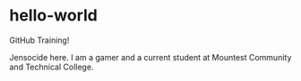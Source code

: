 # hello-world
GitHub Training!

Jensocide here.  I am a gamer and a current student at Mountest Community and Technical College.
